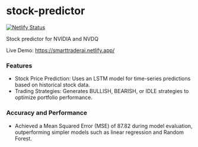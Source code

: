 # stock-predictor
[![Netlify Status](https://api.netlify.com/api/v1/badges/3ebc0cdb-721a-431f-8a87-15ca4b36286b/deploy-status)](https://app.netlify.com/sites/smarttraderai/deploys)

Stock predictor for NVIDIA and NVDQ

Live Demo:
https://smarttraderai.netlify.app/

### Features
- Stock Price Prediction: Uses an LSTM model for time-series predictions based on historical stock data.
- Trading Strategies: Generates BULLISH, BEARISH, or IDLE strategies to optimize portfolio performance.
  
### Accuracy and Performance
- Achieved a Mean Squared Error (MSE) of 87.82 during model evaluation, outperforming simpler models such as linear regression and Random Forest.
